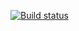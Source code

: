 [![Build status](https://ci.appveyor.com/api/projects/status/vu4i72kjtm49t99c?svg=true)](https://ci.appveyor.com/project/Maik808/aqa-4-dz-2-1)
